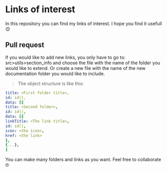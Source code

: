 # Links of interest
In this repository you can find my links of interest. I hope you find it usefull 😊 
## Pull request 
If you would like to add new links, you only have to go to: src>utils>section_info and choose the file with the name of the folder you would like to extend. Or create a new file with the name of the new documentation folder you would like to include.

> The object structure is like this:
 
```yaml
title: <First folder title>,
id: id(),
data: [{
title: <Second folder>,
id: id(),
data: [{
linkTitle: <The link title>,
id: id(),
icon: <the icon>,
href: <the link>
},
{...},
]
```

You can make many folders and links as you want.  Feel free to collaborate 🤓

